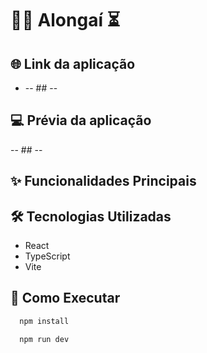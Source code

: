 # 🤸‍♂️ Alongaí ⏳

## 🌐 Link da aplicação

- -- ## --

## 💻 Prévia da aplicação

-- ## --

## ✨ Funcionalidades Principais

## 🛠️ Tecnologias Utilizadas

- React
- TypeScript
- Vite

## 🚀 Como Executar

```bash
  npm install
```

```bash
  npm run dev
```
